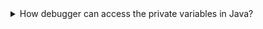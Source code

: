 <details>
  <summary>How debugger can access the private variables in Java?</summary>

In a JVM based on the OpenJDK codebase, a debugger uses a JVMTI agent to access the state of the program being debugged. The agent makes calls to the JVMTI native API. 
This allows agent (and hence the debugger) to read and write the values of object fields, local variables and so on. The JVMTI APIs ignore accessibility.
</details>
